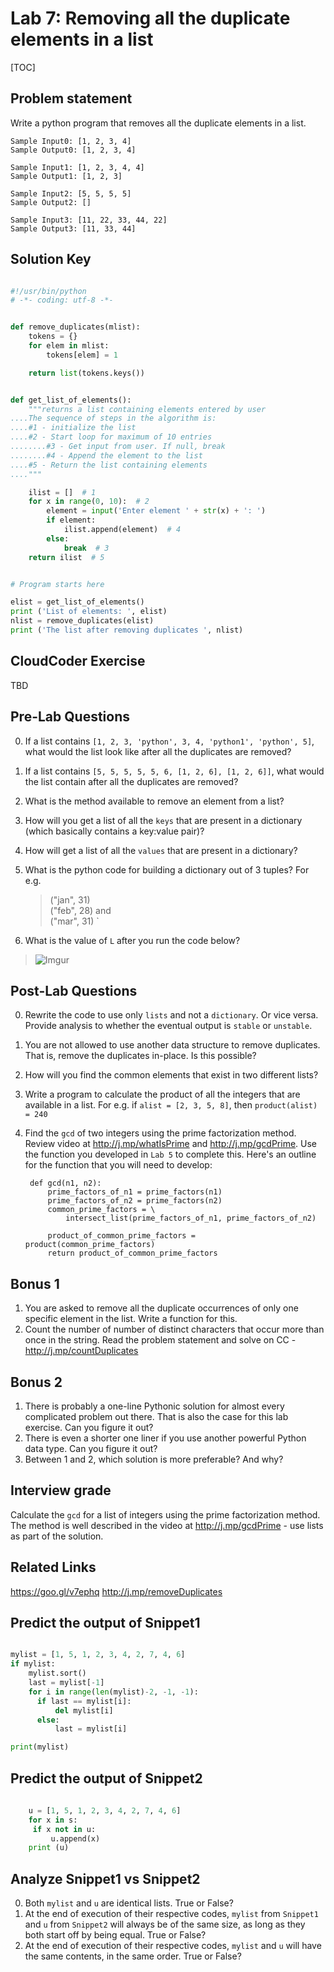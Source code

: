 
# Lab 7: Removing  all the duplicate elements in a list

[TOC]

## Problem statement 

Write a python program that removes all the duplicate elements in a list. 

	Sample Input0: [1, 2, 3, 4]
	Sample Output0: [1, 2, 3, 4]

	Sample Input1: [1, 2, 3, 4, 4]
	Sample Output1: [1, 2, 3]

	Sample Input2: [5, 5, 5, 5]
	Sample Output2: []

	Sample Input3: [11, 22, 33, 44, 22]
	Sample Output3: [11, 33, 44]


## Solution Key

```python 

#!/usr/bin/python
# -*- coding: utf-8 -*-


def remove_duplicates(mlist):
    tokens = {}
    for elem in mlist:
        tokens[elem] = 1

    return list(tokens.keys())


def get_list_of_elements():
    """returns a list containing elements entered by user
....The sequence of steps in the algorithm is:
....#1 - initialize the list
....#2 - Start loop for maximum of 10 entries
........#3 - Get input from user. If null, break
........#4 - Append the element to the list
....#5 - Return the list containing elements
...."""

    ilist = []  # 1
    for x in range(0, 10):  # 2
        element = input('Enter element ' + str(x) + ': ')
        if element:
            ilist.append(element)  # 4
        else:
            break  # 3
    return ilist  # 5


# Program starts here

elist = get_list_of_elements()
print ('List of elements: ', elist)
nlist = remove_duplicates(elist)
print ('The list after removing duplicates ', nlist)


```


## CloudCoder Exercise 

TBD 

## Pre-Lab Questions 

0. If a list contains `[1, 2, 3, 'python', 3, 4, 'python1', 'python', 5]`, what would the list look like after all the duplicates are removed? 
1. If a list contains `[5, 5, 5, 5, 5, 6, [1, 2, 6], [1, 2, 6]]`, what would the list contain after all the duplicates are removed? 
2. What is the method available to remove an element from a list? 
3. How will you get a list of all the `keys` that are present in a dictionary (which basically contains a key:value pair)? 
4. How will get a list of all the `values` that are present in a dictionary? 
5. What is the python code for building a dictionary out of 3 tuples? For e.g. 
	> ("jan", 31)  
	> ("feb", 28) and  
	> ("mar", 31) `  

7. What is the value of `L` after you run the code below?

> ![Imgur](http://i.imgur.com/3WRTL5N.png)



## Post-Lab Questions 

0. Rewrite the code to use only `lists` and not a `dictionary`. Or vice versa. Provide analysis to whether the eventual output is `stable` or `unstable`. 
1. You are not allowed to use another data structure to remove duplicates. That is, remove the duplicates in-place. Is this possible?  
2. How will you find the common elements that exist in two different lists? 
3. Write a program to calculate the product of all the integers that are available in a list. For e.g. if `alist = [2, 3, 5, 8]`, then `product(alist) = 240` 
4. Find the `gcd` of two integers using the prime factorization method.  Review video at http://j.mp/whatIsPrime and http://j.mp/gcdPrime. Use the function you developed in `Lab 5` to complete this. Here's an outline for the function that you will need to develop: 

		def gcd(n1, n2):
		    prime_factors_of_n1 = prime_factors(n1)
		    prime_factors_of_n2 = prime_factors(n2)
		    common_prime_factors = \
		        intersect_list(prime_factors_of_n1, prime_factors_of_n2)
		
		    product_of_common_prime_factors = product(common_prime_factors)
		    return product_of_common_prime_factors	

	
## Bonus 1 

1. You are asked to remove all the duplicate occurrences of only one specific element in the list. Write a function for this. 
2. Count the number of number of distinct characters that occur more than once in the string. Read the problem statement and solve on CC - http://j.mp/countDuplicates 

## Bonus 2 

1. There is probably a one-line Pythonic solution for almost every complicated problem out there. That is also the case for this lab exercise. Can you figure it out? 
2. There is even a shorter one liner if you use another powerful Python data type. Can you figure it out? 
3. Between 1 and 2, which solution is more preferable? And why? 


## Interview grade

Calculate the `gcd` for a list of integers using the prime factorization method. The method is well described in the video at http://j.mp/gcdPrime - use lists as part of the solution. 

## Related Links 

https://goo.gl/v7ephq
http://j.mp/removeDuplicates 


## Predict the output  of Snippet1

```python

mylist = [1, 5, 1, 2, 3, 4, 2, 7, 4, 6]
if mylist:
    mylist.sort()
    last = mylist[-1]
    for i in range(len(mylist)-2, -1, -1):
      if last == mylist[i]:
          del mylist[i]
      else:
          last = mylist[i]

print(mylist)
```

## Predict the output of Snippet2 

```python
	
	u = [1, 5, 1, 2, 3, 4, 2, 7, 4, 6]
	for x in s:
	 if x not in u:
	     u.append(x)
	print (u)
```

## Analyze Snippet1 vs Snippet2

0. Both `mylist` and `u` are identical lists. True or False? 
1. At the end of execution of their respective codes, `mylist` from `Snippet1` and `u` from `Snippet2` will always be of the same size, as long as they both start off by being equal. True or False? 
2. At the end of execution of their respective codes, `mylist` and `u` will have the same contents, in the same order. True or False? 

